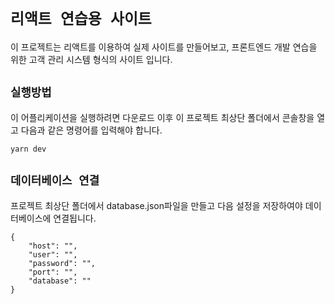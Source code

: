 # `리액트 연습용 사이트`
이 프로젝트는 리액트를 이용하여 실제 사이트를 만들어보고,
프론트엔드 개발 연습을 위한 고객 관리 시스템 형식의 사이트 입니다.

## `실행방법`
이 어플리케이션을 실행하려면 다운로드 이후 이 프로젝트 최상단 폴더에서 콘솔창을 열고 다음과 같은 명령어를 입력해야 합니다.
```
yarn dev
```

## `데이터베이스 연결`
프로젝트 최상단 폴더에서 database.json파일을 만들고 다음 설정을 저장하여야 데이터베이스에 연결됩니다.
```
{
    "host": "",
    "user": "",
    "password": "",
    "port": "",
    "database": ""
}
```